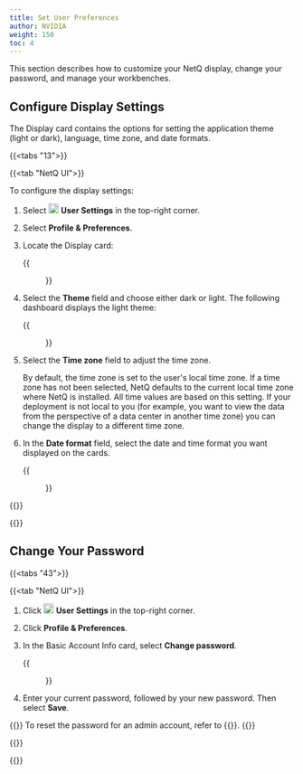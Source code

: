 ```yaml
---
title: Set User Preferences
author: NVIDIA
weight: 150
toc: 4
---
```

This section describes how to customize your NetQ display, change your password, and manage your workbenches.

## Configure Display Settings

The Display card contains the options for setting the application theme (light or dark), language, time zone, and date formats.

{{<tabs "13">}}

{{<tab "NetQ UI">}}

To configure the display settings:

1. Select <img src="https://icons.cumulusnetworks.com/17-Users/19-Natural-Close%20Up-Single%20User-Man/single-man-circle.svg" alt="" height="18" width="18"/> **User Settings** in the top-right corner.
2. Select **Profile & Preferences**.
3. Locate the Display card:

    {{<figure src="/images/netq/display-card-411.png" alt="display card with fields specifying theme, language, time zone, and date format." width="200">}}

4. Select the **Theme** field and choose either dark or light. The following dashboard displays the light theme:

    {{<figure src="/images/netq/light-theme-411.png" alt="NetQ workbench displayed in light theme" width="1000">}}

5. Select the **Time zone** field to adjust the time zone.
    
    By default, the time zone is set to the user's local time zone. If a time zone has not been selected, NetQ defaults to the current local time zone where NetQ is installed. All time values are based on this setting. If your deployment is not local to you (for example, you want to view the data from the perspective of a data center in another time zone) you can change the display to a different time zone.

6. In the **Date format** field, select the date and time format you want displayed on the cards.  

    {{<figure src="/images/netq/date-format-field.png" alt="" width="200">}}

{{</tab>}}

{{</tabs>}}

## Change Your Password

{{<tabs "43">}}

{{<tab "NetQ UI">}}

1. Click <img src="https://icons.cumulusnetworks.com/17-Users/19-Natural-Close%20Up-Single%20User-Man/single-man-circle.svg" alt="" height="18" width="18"/> **User Settings** in the top-right corner.
2. Click **Profile & Preferences**.
3. In the Basic Account Info card, select **Change password**.

    {{<figure src="/images/netq/basic-reset-password.png" alt="" width="200">}}

4. Enter your current password, followed by your new password. Then select **Save**.

{{<notice note>}}
To reset the password for an admin account, refer to {{<link title="Add and Manage Accounts#Reset an Admin Password" text="Reset an Admin Password">}}.
{{</notice>}}

{{</tab>}}

{{</tabs>}}